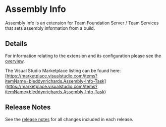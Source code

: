 # Assembly Info
Assembly Info is an extension for Team Foundation Server / Team Services that sets assembly information from a build.

## Details
For information relating to the extension and its configuration please see the [overview](./src/Overview.md).

The Visual Studio Marketplace listing can be found here:
[https://marketplace.visualstudio.com/items?itemName=bleddynrichards.Assembly-Info-Task](https://marketplace.visualstudio.com/items?itemName=bleddynrichards.Assembly-Info-Task)

## Release Notes
See the [release notes](https://github.com/BMuuN/vsts-assemblyinfo-task/ReleaseNotes.md) for all changes included in each release.